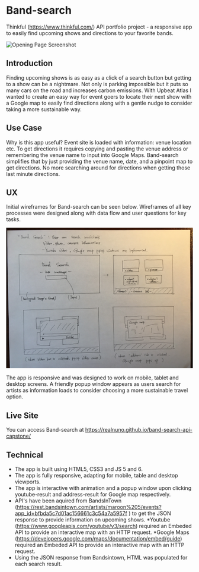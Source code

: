 # Band-search
Thinkful (https://www.thinkful.com/) API portfolio project - a responsive app to easily find upcoming shows and directions to your favorite bands.

![Opening Page Screenshot](https://raw.githubusercontent.com/realnuno/band-search-api-capstone/master/images/band-search-screen-shot.png)


## Introduction
Finding upcoming shows is as easy as a click of a search button but getting to a show can be a nightmare. Not only is parking impossible but it puts so many cars on the road and increases carbon emissions. With Upbeat Atlas I wanted to create an easy way for event goers to locate their next show with a Google map to easily find directions along with a gentle nudge to consider taking a more sustainable way.


## Use Case
Why is this app useful? Event site is loaded with information: venue location etc. To get directions it requires copying and pasting the venue address or remembering the venue name to input into Google Maps. Band-search simplifies that by just providing the venue name, date, and a pinpoint map to get directions. No more searching around for directions when getting those last minute directions.

## UX

Initial wireframes for Band-search can be seen below. Wireframes of all key processes were designed along with data flow and user questions for key tasks.

![Initial Wireframes](https://raw.githubusercontent.com/realnuno/band-search-api-capstone/master/images/wireframes.jpg)

The app is responsive and was designed to work on mobile, tablet and desktop screens. A friendly popup window appears as users search for artists as information loads to consider choosing a more sustainable travel option.

## Live Site
You can access Band-search at https://realnuno.github.io/band-search-api-capstone/

## Technical
* The app is built using HTML5, CSS3 and JS 5 and 6.
* The app is fully responsive, adapting for mobile, table and desktop viewports.
* The app is interactive with animation and a popup window upon clicking youtube-result and address-result for Google map respectively.
* API's have been aquired from BandsInTown (https://rest.bandsintown.com/artists/maroon%205/events?app_id=bfbda5c7d01ac156661c3c54a7a5957f
) to get the JSON response to provide information on upcoming shows.
*Youtube (https://www.googleapis.com/youtube/v3/search) required an Embeded API to provide an interactive map with an HTTP request.
*Google Maps (https://developers.google.com/maps/documentation/embed/guide) required an Embeded API to provide an interactive map with an HTTP request.
* Using the JSON response from Bandsintown, HTML was populated for each search result.
